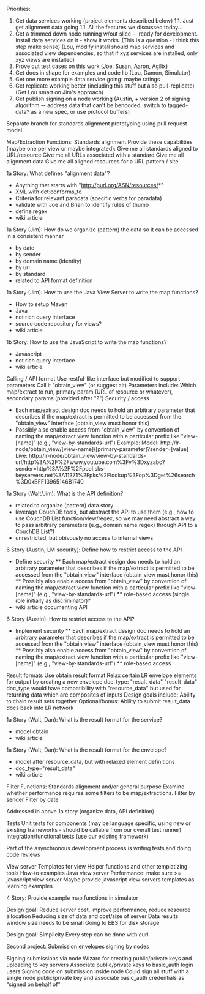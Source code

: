 Priorities:

1. Get data services working (project elements described below)
1.1. Just get alignment data going
1.1. All the features we discussed today...
1. Get a trimmed down node running w/out slice -- ready for development. Install data services on it - show it works. (This is a question - I think this step make sense) (Lou, modify install should map services and associated view dependencies, so that if xyz services are installed, only xyz views are installed)
1. Prove out test cases on this work (Joe, Susan, Aaron, Agilix)
1. Get docs in shape for examples and code lib (Lou, Damon, Simulator)
1. Get one more example data service going: maybe ratings
1. Get replicate working better (including this stuff but also pull-replicate) (Get Lou smart on Jim's approach)
1. Get publish signing on a node working (Austin, + version 2 of signing algorithm -- address data that can't be bencoded, switch to tagged-data? as a new spec, or use protocol buffers)

Separate branch for standards alignment prototyping using pull request model

Map/Extraction Functions: Standards alignment
 Provide these capabilities (maybe one per view or maybe integrated):
   Give me all standards aligned to URL/resource
   Give me all URLs associated with a standard
   Give me all alignment data
   Give me all aligned resources for a URL pattern / site

1a Story: What defines "alignment data"?
* Anything that starts with "http://purl.org/ASN/resources/*"
* XML with dct:conforms_to
* Criteria for relevant paradata (specific verbs for paradata)
* validate with Joe and Brian to identify rules of thumb
* define regex
* wiki article

1a Story (Jim): How do we organize (pattern) the data so it can be accessed in a consistent manner
* by date
* by sender
* by domain name (identity)
* by url
* by standard
* related to API format definition

1a Story (Jim): How to use the Java View Server to write the map functions?
* How to setup Maven
* Java
* not rich query interface
* source code repository for views?
* wiki article

1b Story: How to use the JavaScript to write the map functions?
* Javascript
* not rich query interface
* wiki article

Calling / API format
 Use restful-like interface but modified to support parameters
   Call it "obtain_view" (or suggest alt)
 Parameters include: Which map/extract to run, primary param (URL of
resource or whatever), secondary params (provided after "?")
 Security / access
   - Each map/extract design doc needs to hold an arbitrary parameter
that describes if the map/extract is permitted to be accessed from the
"obtain_view" interface (obtain_view must honor this)
   - Possibly also enable access from "obtain_view" by convention of
naming the map/extract view function with a particular prefix like
"view-[name]" (e.g., "view-by-standards-url")
 Example:
   Model: http://lr-node/obtain_view/[view-name]/[primary-parameter]?sender=[value]
   Live: http://lr-node/obtain_view/view-by-standards-url/http%3A%2F%2Fwww.youtube.com%3Fv%3Dxyzabc?sender=http%3A%2F%2Fpool.sks-keyservers.net%3A11371%2Fpks%2Flookup%3Fop%3Dget%26search%3D0xBFF13965146B1740

1a Story (Walt/Jim): What is the API definition?
* related to organize (pattern) data story
* leverage CouchDB tools, but abstract the API to use them (e.g., how to use CouchDB List function/view/regex, so we may need abstract a way to pass arbitrary parameters (e.g., domain name regex) through API to a CouchDB List?)
* unrestricted, but obivously no access to internal views

6 Story (Austin, LM security): Define how to restrict access to the API
* Define security
** Each map/extract design doc needs to hold an arbitrary parameter that describes if the map/extract is permitted to be accessed from the "obtain_view" interface (obtain_view must honor this)
** Possibly also enable access from "obtain_view" by convention of naming the map/extract view function with a particular prefix like "view-[name]" (e.g., "view-by-standards-url")
** role-based access (single role initially as discriminator)?
* wiki article documenting API

6 Story (Austin): How to restrict access to the API?
* Implement security
** Each map/extract design doc needs to hold an arbitrary parameter that describes if the map/extract is permitted to be accessed from the "obtain_view" interface (obtain_view must honor this)
** Possibly also enable access from "obtain_view" by convention of naming the map/extract view function with a particular prefix like "view-[name]" (e.g., "view-by-standards-url")
** role-based access

Result formats
 Use obtain result format
   Relax certain LR envelope elements for output by creating a new
envelope doc_type: "result_data"
   "result_data" doc_type would have compatibility with
"resource_data" but used for returning data which are composites of
inputs
 Design goals include:
   Ability to chain result sets together
   Optional/bonus: Ability to submit result_data docs back into LR network

1a Story (Walt, Dan): What is the result format for the service?
* model obtain
* wiki article 

1a Story (Walt, Dan): What is the result format for the envelope?
* model after resource_data, but with relaxed element definitions
* doc_type="result_data"
* wiki article

Filter Functions: Standards alignment and/or general purpose
 Examine whether performance requires some filters to be map/extractions.
   Filter by sender
   Filter by date

Addressed in above 1a story (organize data, API definition)

Tests
 Unit tests for components (may be language specific, using new or
existing frameworks - should be callable from our overall test runner)
 Integration/functional tests (use our existing framework)

Part of the asynchronous development process is writing tests and doing code reviews

View server
 Templates for view
   Helper functions and other templatizing tools
   How-to examples
 Java view server
   Performance: make sure >= javascript view server
 Maybe provide javascript view servers templates as learning examples

4 Story: Provide example map functions in simulator




Design goal: Reduce server cost, improve performance, reduce resource allocation
 Reducing size of data and cost/size of server
   Data results window size needs to be small
   Going to EBS for disk storage

Design goal: Simplicity
 Every step can be done with curl

Second project: Submission envelopes signing by nodes

Signing submissions via node
 Wizard for creating public/private keys and uploading to key servers
 Associate public/private keys to basic_auth login users
 Signing code on submission inside node
   Could sign all stuff with a single node public/private key and
associate basic_auth credentials as "signed on behalf of"